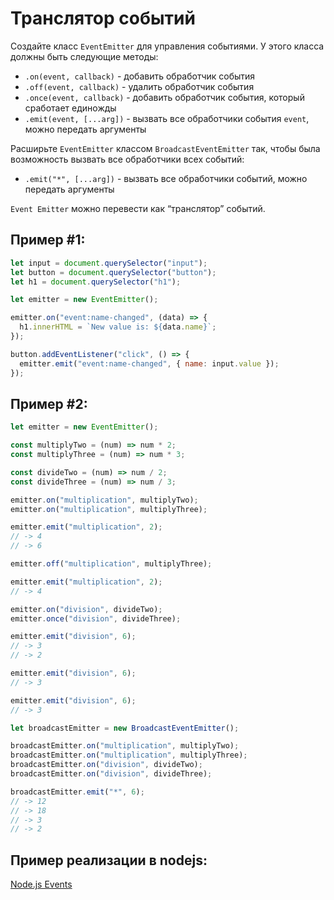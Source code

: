# Транслятор событий

Cоздайте класс `EventEmitter` для управления событиями. У этого класса должны быть следующие методы:

- `.on(event, callback)` - добавить обработчик события
- `.off(event, callback)` - удалить обработчик события
- `.once(event, callback)` - добавить обработчик события, который сработает единожды
- `.emit(event, [...arg])` - вызвать все обработчики события `event`, можно передать аргументы

Расширьте `EventEmitter` классом `BroadcastEventEmitter` так, чтобы была возможность вызвать все обработчики всех событий:

- `.emit("*", [...arg])` - вызвать все обработчики событий, можно передать аргументы

`Event Emitter` можно перевести как “транслятор” событий.

## Пример #1:

```javascript
let input = document.querySelector("input");
let button = document.querySelector("button");
let h1 = document.querySelector("h1");

let emitter = new EventEmitter();

emitter.on("event:name-changed", (data) => {
  h1.innerHTML = `New value is: ${data.name}`;
});

button.addEventListener("click", () => {
  emitter.emit("event:name-changed", { name: input.value });
});
```

## Пример #2:

```javascript
let emitter = new EventEmitter();

const multiplyTwo = (num) => num * 2;
const multiplyThree = (num) => num * 3;

const divideTwo = (num) => num / 2;
const divideThree = (num) => num / 3;

emitter.on("multiplication", multiplyTwo);
emitter.on("multiplication", multiplyThree);

emitter.emit("multiplication", 2);
// -> 4
// -> 6

emitter.off("multiplication", multiplyThree);

emitter.emit("multiplication", 2);
// -> 4

emitter.on("division", divideTwo);
emitter.once("division", divideThree);

emitter.emit("division", 6);
// -> 3
// -> 2

emitter.emit("division", 6);
// -> 3

emitter.emit("division", 6);
// -> 3

let broadcastEmitter = new BroadcastEventEmitter();

broadcastEmitter.on("multiplication", multiplyTwo);
broadcastEmitter.on("multiplication", multiplyThree);
broadcastEmitter.on("division", divideTwo);
broadcastEmitter.on("division", divideThree);

broadcastEmitter.emit("*", 6);
// -> 12
// -> 18
// -> 3
// -> 2
```

## Пример реализации в nodejs:

[Node.js Events](https://metanit.com/web/nodejs/2.9.php)
